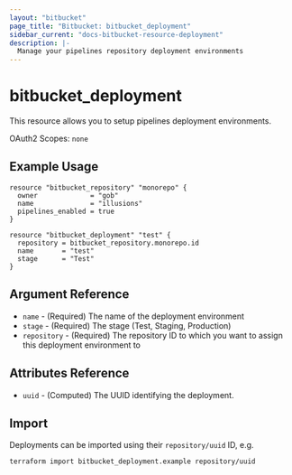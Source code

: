```yaml
---
layout: "bitbucket"
page_title: "Bitbucket: bitbucket_deployment"
sidebar_current: "docs-bitbucket-resource-deployment"
description: |-
  Manage your pipelines repository deployment environments
---
```



# bitbucket\_deployment

This resource allows you to setup pipelines deployment environments.

OAuth2 Scopes: `none`

## Example Usage

```hcl
resource "bitbucket_repository" "monorepo" {
  owner             = "gob"
  name              = "illusions"
  pipelines_enabled = true
}

resource "bitbucket_deployment" "test" {
  repository = bitbucket_repository.monorepo.id
  name       = "test"
  stage      = "Test"
}
```

## Argument Reference

* `name` - (Required) The name of the deployment environment
* `stage` - (Required) The stage (Test, Staging, Production)
* `repository` - (Required) The repository ID to which you want to assign this deployment environment to

## Attributes Reference

* `uuid` - (Computed) The UUID identifying the deployment.

## Import

Deployments can be imported using their `repository/uuid` ID, e.g.

```sh
terraform import bitbucket_deployment.example repository/uuid
```

